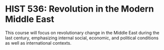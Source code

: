 # HIST 536: Revolution in the Modern Middle East

This course will focus on revolutionary change in the Middle East during the last century, emphasizing internal social, economic, and political conditions as well as international contexts.